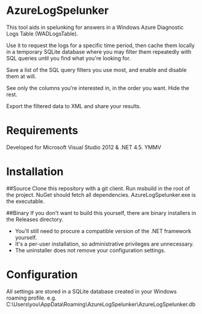 AzureLogSpelunker
=================

This tool aids in spelunking for answers in a Windows Azure Diagnostic Logs Table (WADLogsTable).

Use it to request the logs for a specific time period, then cache them locally in
a temporary SQLite database where you may filter them repeatedly with SQL queries
until you find what you're looking for.

Save a list of the SQL query filters you use most, and enable and disable them
at will.

See only the columns you're interested in, in the order you want.  Hide the rest.

Export the filtered data to XML and share your results.

# Requirements

Developed for Microsoft Visual Studio 2012 & .NET 4.5.  YMMV

# Installation

##Source
Clone this repository with a git client.
Run msbuild in the root of the project.  NuGet should fetch all dependencies.
AzureLogSpelunker.exe is the executable.

##Binary
If you don't want to build this yourself, there are binary installers in
the Releases directory.
* You'll still need to procure a compatible version of the .NET framework yourself.
* It's a per-user installation, so administrative privileges are unnecessary.
* The uninstaller does not remove your configuration settings.

# Configuration

All settings are stored in a SQLite database created in your Windows roaming profile.
e.g. C:\Users\you\AppData\Roaming\AzureLogSpelunker\AzureLogSpelunker.db